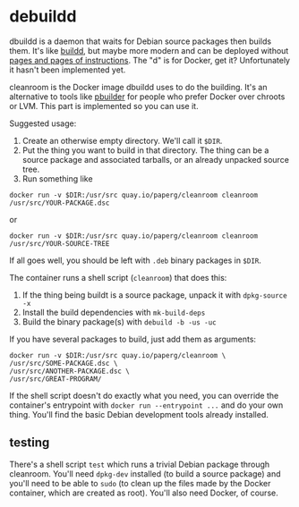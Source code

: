 debuildd
========

dbuildd is a daemon that waits for Debian source packages then builds them.
It's like [buildd](https://buildd.debian.org/), but maybe more modern and can be
deployed without
[pages and pages of instructions](https://wiki.debian.org/BuilddSetup). The "d"
is for Docker, get it? Unfortunately it hasn't been implemented yet.

cleanroom is the Docker image dbuildd uses to do the building. It's an
alternative to tools like [pbuilder](http://pbuilder.alioth.debian.org/) for
people who prefer Docker over chroots or LVM. This part is implemented so you
can use it.

Suggested usage:

  1. Create an otherwise empty directory. We'll call it `$DIR`.
  2. Put the thing you want to build in that directory. The thing can be a
     source package and associated tarballs, or an already unpacked source tree.
  3. Run something like

    docker run -v $DIR:/usr/src quay.io/paperg/cleanroom cleanroom /usr/src/YOUR-PACKAGE.dsc

or

    docker run -v $DIR:/usr/src quay.io/paperg/cleanroom cleanroom /usr/src/YOUR-SOURCE-TREE

If all goes well, you should be left with `.deb` binary packages in `$DIR`.

The container runs a shell script (`cleanroom`) that does this:

  1. If the thing being buildt is a source package, unpack it with
     `dpkg-source -x`
  2. Install the build dependencies with `mk-build-deps`
  3. Build the binary package(s) with `debuild -b -us -uc`

If you have several packages to build, just add them as arguments:

    docker run -v $DIR:/usr/src quay.io/paperg/cleanroom \
    /usr/src/SOME-PACKAGE.dsc \
    /usr/src/ANOTHER-PACKAGE.dsc \
    /usr/src/GREAT-PROGRAM/

If the shell script doesn't do exactly what you need, you can override the
container's entrypoint with `docker run --entrypoint ...` and do your own thing.
You'll find the basic Debian development tools already installed.

testing
-------

There's a shell script `test` which runs a trivial Debian package through
cleanroom. You'll need `dpkg-dev` installed (to build a source package) and
you'll need to be able to `sudo` (to clean up the files made by the Docker
container, which are created as root). You'll also need Docker, of course.
